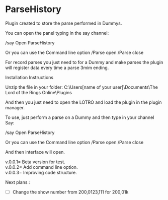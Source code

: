 # ParseHistory
Plugin created to store the parse performed in Dummys.

You can open the panel typing in the say channel:

/say Open ParseHistory

Or you can use the Command line option
/Parse open
/Parse close

For record parses you just need to for a Dummy and make parses the plugin will register data every time a parse 3mim ending.

Installation Instructions

Unzip the file in your folder:
C:\Users\[name of your user]\Documents\The Lord of the Rings Online\Plugins

And then you just need to open the LOTRO and load the plugin in the plugin manager.

To use, just perform a parse on a Dummy and then type in your channel Say:

/say Open ParseHistory

Or you can use the Command line option
/Parse open
/Parse close

And then interface will open.

v.0.0.1= Beta version for test.\
v.0.0.2= Add command line option.\
v.0.0.3= Improving code structure.

Next plans :

- [ ] Change the show number from 200,0123,111 for 200,01k
